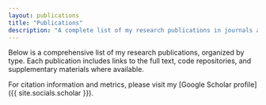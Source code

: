 ```yaml
---
layout: publications
title: "Publications"
description: "A complete list of my research publications in journals and conferences."
---
```


Below is a comprehensive list of my research publications, organized by type. Each publication includes links to the full text, code repositories, and supplementary materials where available.

For citation information and metrics, please visit my [Google Scholar profile]({{ site.socials.scholar }}).

